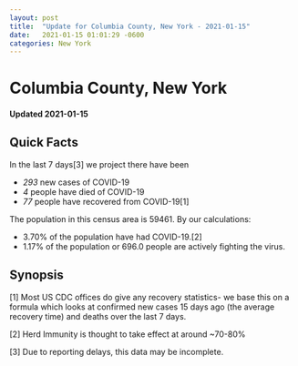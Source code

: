 ```yaml
---
layout: post
title:  "Update for Columbia County, New York - 2021-01-15"
date:   2021-01-15 01:01:29 -0600
categories: New York
---
```


# Columbia County, New York
#### Updated 2021-01-15

## Quick Facts

In the last 7 days[3] we project there have been
- *293* new cases of COVID-19
- *4* people have died of COVID-19
- *77* people have recovered from COVID-19[1]

The population in this census area is 59461. By our calculations:
- 3.70% of the population have had COVID-19.[2]
- 1.17% of the population or 696.0 people are actively fighting the virus.

## Synopsis




[1] Most US CDC offices do give any recovery statistics- we base this on a formula which looks at confirmed new cases
15 days ago (the average recovery time) and deaths over the last 7 days.

[2] Herd Immunity is thought to take effect at around ~70-80%

[3] Due to reporting delays, this data may be incomplete.
 
    